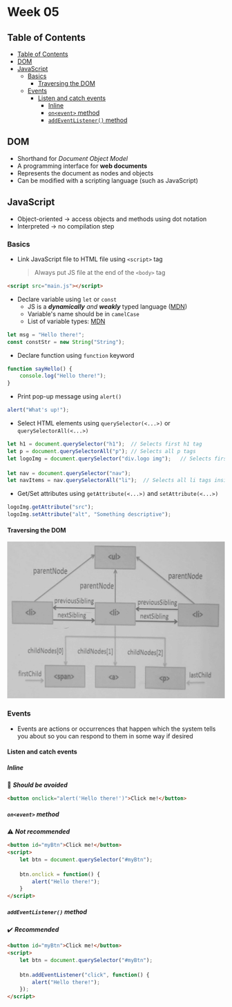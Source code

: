 # Week 05

## Table of Contents

- [Table of Contents](#table-of-contents)
- [DOM](#dom)
- [JavaScript](#javascript)
	- [Basics](#basics)
		- [Traversing the DOM](#traversing-the-dom)
	- [Events](#events)
		- [Listen and catch events](#listen-and-catch-events)
			- [Inline](#inline)
			- [`on<event>` method](#onevent-method)
			- [`addEventListener()` method](#addeventlistener-method)


## DOM

- Shorthand for _Document Object Model_
- A programming interface for **web documents**
- Represents the document as nodes and objects
- Can be modified with a scripting language (such as JavaScript)

## JavaScript

- Object-oriented → access objects and methods using dot notation
- Interpreted → no compilation step

### Basics

- Link JavaScript file to HTML file using `<script>` tag
	> Always put JS file at the end of the `<body>` tag

```html
<script src="main.js"></script>
```

- Declare variable using `let` or `const`
	- JS is a _**dynamically** and **weakly**_ typed language ([MDN](https://developer.mozilla.org/en-US/docs/Web/JavaScript/Data_structures#dynamic_and_weak_typing))
	- Variable's name should be in `camelCase`
	- List of variable types: [MDN](https://developer.mozilla.org/en-US/docs/Web/JavaScript/Data_structures#primitive_values)

```js
let msg = "Hello there!";
const constStr = new String("String");
```

- Declare function using `function` keyword

```js
function sayHello() {
	console.log("Hello there!");
}
```

- Print pop-up message using `alert()`

```js
alert("What's up!");
```

- Select HTML elements using `querySelector(<...>)` or `querySelectorAll(<...>)`

```js
let h1 = document.querySelector("h1");	// Selects first h1 tag
let p = document.querySelectorAll("p");	// Selects all p tags
let logoImg = document.querySelector("div.logo img");	// Selects first img tag inside div.logo

let nav = document.querySelector("nav");
let navItems = nav.querySelectorAll("li");	// Selects all li tags inside nav
```

- Get/Set attributes using `getAttribute(<...>)` and `setAttribute(<...>)`

```js
logoImg.getAttribute("src");
logoImg.setAttribute("alt", "Something descriptive");
```

#### Traversing the DOM

![DOM Traversing](../doc/DOM_Traversing.jpg)

### Events

- Events are actions or occurrences that happen which the system tells you about so you can respond to them in some way if desired

#### Listen and catch events

##### Inline

:no_entry_sign: _**Should be avoided**_

```html
<button onclick="alert('Hello there!')">Click me!</button>
```

##### `on<event>` method

:warning: _**Not recommended**_

```html
<button id="myBtn">Click me!</button>
<script>
	let btn = document.querySelector("#myBtn");
	
	btn.onclick = function() {
		alert("Hello there!");
	}
</script>
```

##### `addEventListener()` method

:heavy_check_mark: _**Recommended**_

```html
<button id="myBtn">Click me!</button>
<script>
	let btn = document.querySelector("#myBtn");
	
	btn.addEventListener("click", function() {
		alert("Hello there!");
	});
</script>
```
